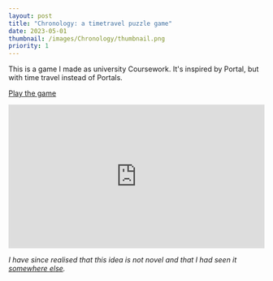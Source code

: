```yaml
---
layout: post
title: "Chronology: a timetravel puzzle game"
date: 2023-05-01
thumbnail: /images/Chronology/thumbnail.png
priority: 1
---
```


This is a game I made as university Coursework. It's inspired by Portal, but with time travel instead of Portals.

[Play the game](https://robertflitney.itch.io/chronology)

<iframe style="min-width: 100%; aspect-ratio:16/9;"
        src="https://www.youtube.com/embed/HFWyO68Jp7A"
        title="Chronology Trailer"
        frameborder="0"
        allow="accelerometer; autoplay; clipboard-write; encrypted-media; gyroscope; picture-in-picture; web-share"
        allowfullscreen></iframe>

_I have since realised that this idea is not novel and that I had seen it [somewhere else](https://store.steampowered.com/app/1730590/The_Entropy_Centre/)._
